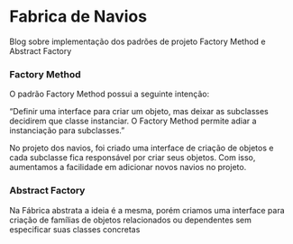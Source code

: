 # Fabrica de Navios
Blog sobre implementação dos padrões de projeto Factory Method e Abstract Factory

### Factory Method

O padrão Factory Method possui a seguinte intenção:

“Definir uma interface para criar um objeto, mas deixar as subclasses decidirem que classe instanciar. O Factory Method
permite adiar a instanciação para subclasses.” 

No projeto dos navios, foi criado uma interface de criação de objetos e cada subclasse fica responsável por criar seus objetos. 
Com isso, aumentamos a facilidade em adicionar novos navios no projeto.

### Abstract Factory

Na Fábrica abstrata a ideia é a mesma, porém criamos uma interface para criação de famílias de objetos relacionados ou dependentes 
sem especificar suas classes concretas


